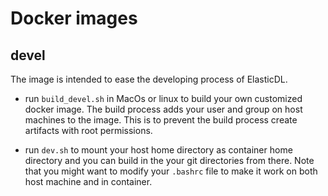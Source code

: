 # Docker images

## devel

The image is intended to ease the developing process of ElasticDL.

- run `build_devel.sh` in MacOs or linux to build your own customized docker image. The build process adds your user and group on host machines to the image. This is to prevent the build process create artifacts with root permissions.

- run `dev.sh` to mount your host home directory as container home directory and you can build in the your git directories from there. Note that you might want to modify your `.bashrc` file to make it work on both host machine and in container.
